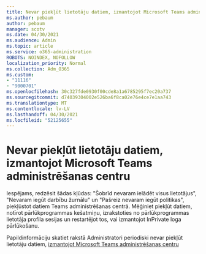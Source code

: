 ```yaml
---
title: Nevar piekļūt lietotāju datiem, izmantojot Microsoft Teams administrēšanas centru
ms.author: pebaum
author: pebaum
manager: scotv
ms.date: 04/30/2021
ms.audience: Admin
ms.topic: article
ms.service: o365-administration
ROBOTS: NOINDEX, NOFOLLOW
localization_priority: Normal
ms.collection: Adm_O365
ms.custom:
- "11116"
- "9000701"
ms.openlocfilehash: 30c327fde0930f00cde8a1a6785295f7ec20a737
ms.sourcegitcommit: d74039304002e526ba6f8ca02e76e4ce7e1aa743
ms.translationtype: MT
ms.contentlocale: lv-LV
ms.lasthandoff: 04/30/2021
ms.locfileid: "52125655"
---
```

# <a name="cant-access-user-data-via-the-microsoft-teams-admin-center"></a>Nevar piekļūt lietotāju datiem, izmantojot Microsoft Teams administrēšanas centru

Iespējams, redzēsit šādas kļūdas: "Šobrīd nevaram ielādēt visus lietotājus", "Nevaram iegūt darbību žurnālu" un "Pašreiz nevaram iegūt politikas", piekļūstot datiem Teams administrēšanas centrā. Mēģiniet piekļūt datiem, notīrot pārlūkprogrammas kešatmiņu, izrakstoties no pārlūkprogrammas lietotāja profila sesijas un restartējot tos, vai izmantojot InPrivate loga pārlūkošanu. 

Papildinformāciju skatiet rakstā Administratori periodiski nevar piekļūt lietotāju datiem, [izmantojot Microsoft Teams administrēšanas centru](https://docs.microsoft.com/microsoftteams/troubleshoot/teams-administration/cannot-access-admin-center)